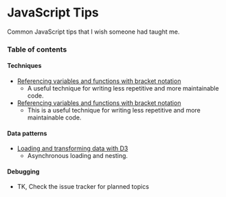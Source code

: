 JavaScript Tips
=====================
Common JavaScript tips that I wish someone had taught me.

### Table of contents

#### Techniques
* [Referencing variables and functions with bracket notation]()
  * A useful technique for writing less repetitive and more maintainable code.
* [Referencing variables and functions with bracket notation]()
  * This is a useful technique for writing less repetitive and more maintainable code.

#### Data patterns
* [Loading and transforming data with D3]()
  * Asynchronous loading and nesting.

#### Debugging
* TK, Check the issue tracker for planned topics